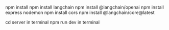 npm install
npm install langchain
npm install @langchain/openai
npm install express nodemon
npm install cors
npm install @langchain/core@latest

cd server in terminal
npm run dev in terminal